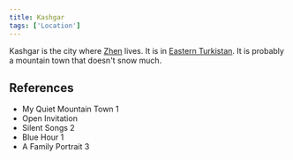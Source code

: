 ```yaml
---
title: Kashgar
tags: ['Location']
---
```

Kashgar is the city where [Zhen](wiki/Zhen.md) lives. It is in [Eastern Turkistan](wiki/Eastern%20Turkistan.md). It is probably a mountain town that doesn't snow much.

## References
- My Quiet Mountain Town 1
- Open Invitation
- Silent Songs 2
- Blue Hour 1
- A Family Portrait 3

